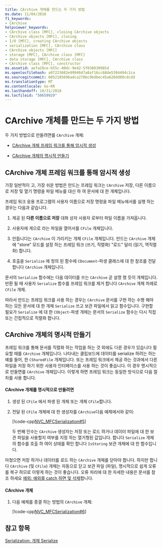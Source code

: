 ```yaml
---
title: CArchive 개체를 만드는 두 가지 방법
ms.date: 11/04/2016
f1_keywords:
- CArchive
helpviewer_keywords:
- CArchive class [MFC], closing CArchive objects
- CArchive objects [MFC], closing
- I/O [MFC], creating CArchive objects
- serialization [MFC], CArchive class
- CArchive objects [MFC]
- storage [MFC], CArchive class [MFC]
- data storage [MFC], CArchive class
- CArchive class [MFC], constructor
ms.assetid: aefa28ce-b55c-40dc-9e42-5f038030985d
ms.openlocfilehash: a97223602e9994647a8af16cc68de5394494c1ca
ms.sourcegitcommit: 6052185696adca270bc9bdbec45a626dd89cdcdd
ms.translationtype: MT
ms.contentlocale: ko-KR
ms.lasthandoff: 10/31/2018
ms.locfileid: "50659929"
---
```

# <a name="two-ways-to-create-a-carchive-object"></a>CArchive 개체를 만드는 두 가지 방법

두 가지 방법으로 만들려면를 `CArchive` 개체:

- [CArchive 개체 프레임 워크를 통해 암시적 생성](#_core_implicit_creation_of_a_carchive_object_via_the_framework)

- [CArchive 개체의 명시적 만들기](#_core_explicit_creation_of_a_carchive_object)

##  <a name="_core_implicit_creation_of_a_carchive_object_via_the_framework"></a> CArchive 개체 프레임 워크를 통해 암시적 생성

가장 일반적이 고, 가장 쉬운 방법은 만드는 프레임 워크는 `CArchive` 저장, 다른 이름으로 저장 및 열기 명령을 파일 메뉴를 대신 하 여 문서에 대 한 개체입니다.

프레임 워크 응용 프로그램의 사용자 이름으로 저장 명령을 파일 메뉴에서를 실행 하는 경우는 다음과 같습니다.

1. 제공 된 **다른 이름으로 저장** 대화 상자 사용자 로부터 파일 이름을 가져옵니다.

1. 사용자에 게으로 라는 파일을 열어서를 `CFile` 개체입니다.

1. 만듭니다는 `CArchive` 이 가리키는 개체 `CFile` 개체입니다. 만드는 `CArchive` 개체에 "store" 모드를 설정 하는 프레임 워크 (쓰기, 직렬화) "로드" 달리 (읽기, 역직렬화) 합니다.

1. 호출을 `Serialize` 에 정의 된 함수에 `CDocument`-파생 클래스에 대 한 참조를 전달 합니다 `CArchive` 개체입니다.

문서의 `Serialize` 함수에는 다음 데이터를 쓰는 `CArchive` 곧 설명 했 듯이 개체입니다. 반환 될 때 사용자 `Serialize` 함수를 프레임 워크를 제거 합니다 `CArchive` 개체 차례로 `CFile` 개체.

따라서 만드는 프레임 워크를 사용 하는 경우는 `CArchive` 문서를 구현 하는 수행 해야 하는 모든 문서에 대 한 개체 `Serialize` 쓰고 보관 파일에서 읽고 함수입니다. 구현할 필요가 `Serialize` 에 대 한 `CObject`-파생 개체는 문서의 `Serialize` 함수는 다시 직접 또는 간접적으로 직렬화 합니다.

##  <a name="_core_explicit_creation_of_a_carchive_object"></a> CArchive 개체의 명시적 만들기

프레임 워크를 통해 문서를 직렬화 하는 작업을 하는 것 외에도 다른 경우가 있습니다 필요할 때를 `CArchive` 개체입니다. 나타내는 클립보드에 데이터를 serialize 하려는 하는 예를 들어, 한 `CSharedFile` 개체입니다. 또는 프레임 워크에서 제공 하는 것과에서 다른 파일을 저장 하기 위한 사용자 인터페이스를 사용 하는 것이 좋습니다. 이 경우 명시적으로 만들면를 `CArchive` 개체입니다. 이렇게 하면 프레임 워크는 동일한 방식으로 다음 절차를 사용 합니다.

#### <a name="to-explicitly-create-a-carchive-object"></a>CArchive 개체를 명시적으로 만들려면

1. 생성 된 `CFile` 에서 파생 된 개체 또는 개체 `CFile`합니다.

1. 전달 된 `CFile` 개체에 대 한 생성자를 `CArchive`다음 예제에서와 같이:

   [!code-cpp[NVC_MFCSerialization#5](../mfc/codesnippet/cpp/two-ways-to-create-a-carchive-object_1.cpp)]

   두 번째 인수는 `CArchive` 생성자는 저장 또는 로드 하거나 데이터 파일에 대 한 보관 파일을 사용할지 여부를 지정 하는 열거형된 값입니다. 합니다 `Serialize` 개체의 함수를 호출 하 여이 상태를 확인 합니다 `IsStoring` 보관 개체에 대 한 함수입니다.

마쳤으면 저장 하거나 데이터를 로드 하는 `CArchive` 개체를 닫아야 합니다. 하지만 합니다 `CArchive` (및 `CFile`) 개체는 자동으로 닫고 보관 파일 (파일), 명시적으로 쉽게 오류를 복구 하므로 이렇게 하는 것이 좋습니다. 오류 처리에 대 한 자세한 내용은 문서를 참조 하세요 [예외: 예외를 catch 하면 및 삭제](../mfc/exceptions-catching-and-deleting-exceptions.md)합니다.

#### <a name="to-close-the-carchive-object"></a>CArchive 개체

1. 다음 예제를 종결 하는 방법의 `CArchive` 개체:

   [!code-cpp[NVC_MFCSerialization#6](../mfc/codesnippet/cpp/two-ways-to-create-a-carchive-object_2.cpp)]

## <a name="see-also"></a>참고 항목

[Serialization: 개체 Serialize](../mfc/serialization-serializing-an-object.md)

